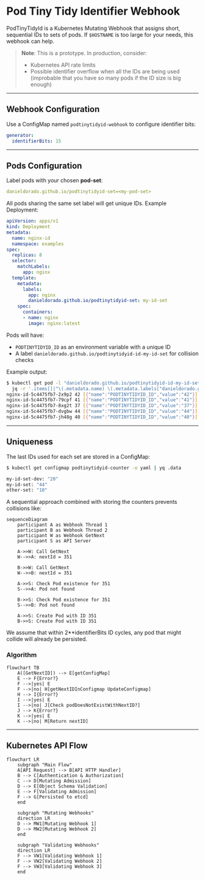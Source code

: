 # Pod Tiny Tidy Identifier Webhook

PodTinyTidyId is a Kubernetes Mutating Webhook that assigns short, sequential IDs to sets of pods. If `$HOSTNAME` is too large for your needs, this webhook can help.

> **Note**: This is a prototype. In production, consider:
> - Kubernetes API rate limits
> - Possible identifier overflow when all the IDs are being used (improbable that you have so many pods if the ID size is big enough)

---

## Webhook Configuration

Use a ConfigMap named `podtinytidyid-webhook` to configure identifier bits:

```yaml
generator:
  identifierBits: 15
```

---

## Pods Configuration

Label pods with your chosen **pod-set**:

```yaml
danieldorado.github.io/podtinytidyid-set=<my-pod-set>
```

All pods sharing the same set label will get unique IDs. Example Deployment:

```yaml
apiVersion: apps/v1
kind: Deployment
metadata:
  name: nginx-id
  namespace: examples
spec:
  replicas: 8
  selector:
    matchLabels:
      app: nginx
  template:
    metadata:
      labels:
        app: nginx
        danieldorado.github.io/podtinytidyid-set: my-id-set
    spec:
      containers:
      - name: nginx
        image: nginx:latest
```

Pods will have:
- `PODTINYTIDYID_ID` as an environment variable with a unique ID
- A label `danieldorado.github.io/podtinytidyid-id-my-id-set` for collision checks

Example output:
```sh
$ kubectl get pod -l "danieldorado.github.io/podtinytidyid-id-my-id-set" -o json | \
  jq -r '.items[]|"\(.metadata.name) \(.metadata.labels["danieldorado.github.io/podtinytidyid-id-my-id-set"]) \(.spec.containers[0].env)"'
nginx-id-5c4475fb7-2x9p2 42 [{"name":"PODTINYTIDYID_ID","value":"42"}]
nginx-id-5c4475fb7-79cpf 41 [{"name":"PODTINYTIDYID_ID","value":"41"}]
nginx-id-5c4475fb7-8xg2t 37 [{"name":"PODTINYTIDYID_ID","value":"37"}]
nginx-id-5c4475fb7-dvgbw 44 [{"name":"PODTINYTIDYID_ID","value":"44"}]
nginx-id-5c4475fb7-jh48g 40 [{"name":"PODTINYTIDYID_ID","value":"40"}]
```

---

## Uniqueness

The last IDs used for each set are stored in a ConfigMap:

```sh
$ kubectl get configmap podtinytidyid-counter -o yaml | yq .data

my-id-set-dev: "20"
my-id-set: "44"
other-set: "10"
```

A sequential approach combined with storing the counters prevents collisions like:

```mermaid
sequenceDiagram
    participant A as Webhook Thread 1
    participant B as Webhook Thread 2
    participant W as Webhook GetNext
    participant S as API Server

    A->>W: Call GetNext
    W-->>A: nextId = 351

    B->>W: Call GetNext
    W-->>B: nextId = 351

    A->>S: Check Pod existence for 351
    S-->>A: Pod not found

    B->>S: Check Pod existence for 351
    S-->>B: Pod not found

    A->>S: Create Pod with ID 351
    B->>S: Create Pod with ID 351
```

We assume that within 2**identifierBits ID cycles, any pod that might collide will already be persisted.

### Algorithm

```mermaid
flowchart TB
    A([GetNextID]) --> E[getConfigMap]
    E --> F{Error?}
    F -->|yes| E
    F -->|no| H[getNextIDInConfigmap UpdateConfigmap]
    H --> I{Error?}
    I -->|yes| E
    I -->|no| J[Check podDoesNotExistWithNextID?]
    J --> K{Error?}
    K -->|yes| E
    K -->|no| M[Return nextID]
```

---

## Kubernetes API Flow

```mermaid
flowchart LR
    subgraph "Main Flow"
    A[API Request] --> B[API HTTP Handler]
    B --> C[Authentication & Authorization]
    C --> D[Mutating Admission]
    D --> E[Object Schema Validation]
    E --> F[Validating Admission]
    F --> G[Persisted to etcd]
    end

    subgraph "Mutating Webhooks"
    direction LR
    D --> MW1[Mutating Webhook 1]
    D --> MW2[Mutating Webhook 2]
    end

    subgraph "Validating Webhooks"
    direction LR
    F --> VW1[Validating Webhook 1]
    F --> VW2[Validating Webhook 2]
    F --> VW3[Validating Webhook 3]
    end
```
